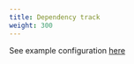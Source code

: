 ```yaml
---
title: Dependency track
weight: 300
---
```


See example configuration [here](https://github.com/openclarity/kubeclarity/blob/main/shared/pkg/scanner/dependency_track/example/README.md)

